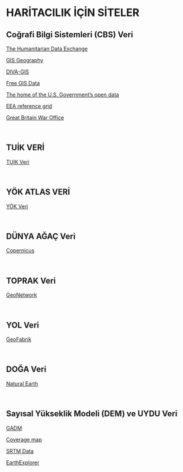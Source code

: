 <h1>HARİTACILIK İÇİN SİTELER</h1>

<h2>Coğrafi Bilgi Sistemleri (CBS) Veri</h2>
<p><a href="https://data.humdata.org/" target="_blank">The Humanitarian Data Exchange</a></p>
<p><a href="https://gisgeography.com/" target="_blank">GIS Geography</a></p>
<p><a href="http://www.diva-gis.org/" target="_blank">DIVA-GIS</a></p>
<p><a href="http://freegisdata.rtwilson.com/#home" target="_blank">Free GIS Data</a></p>
<p><a href="(https://www.data.gov/" target="_blank">The home of the U.S. Government’s open data</a></p>
<p><a href="https://www.eea.europa.eu/data-and-maps/data/eea-reference-grids-2" target="_blank">EEA reference grid</a></p>
<p><a href="http://legacy.lib.utexas.edu/maps/ams/turkey/" target="_blank">Great Britain War Office</a></p>

<br /><h2>TUİK VERİ</h2>
<p><a href="https://data.tuik.gov.tr/tr/" target="_blank">TUIK Veri</a></p>

<br /><h2>YÖK ATLAS VERİ</h2>
<p><a href="https://yokatlas.yok.gov.tr/meslek-anasayfa.php" target="_blank">YÖK Veri</a></p>

<br /><h2>DÜNYA AĞAÇ Veri</h2>
<p><a href="https://land.copernicus.eu/" target="_blank">Copernicus</a></p>

<br /><h2>TOPRAK Veri</h2>
<p><a href="http://www.fao.org/geonetwork/srv/en/metadata.show?id=14116" target="_blank">GeoNetwork</a></p>

<br /><h2>YOL Veri</h2>
<p><a href="http://download.geofabrik.de" target="_blank">GeoFabrik</a></p>

<br /><h2>DOĞA Veri</h2>
<p><a href="https://www.naturalearthdata.com/" target="_blank">Natural Earth</a></p>

<br /><h2>Sayısal Yükseklik Modeli (DEM) ve UYDU Veri</h2>
<p><a href="https://gadm.org/index.html" target="_blank">GADM</a></p>
<p><a href="http://www.viewfinderpanoramas.org/Coverage%20map%20viewfinderpanoramas_org3.htm" target="_blank">Coverage map</a></p>
<p><a href="http://srtm.csi.cgiar.org/srtmdata/" target="_blank">SRTM Data</a></p>
<p><a href="https://earthexplorer.usgs.gov/" target="_blank">EarthExplorer</a></p>
